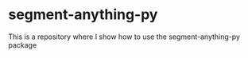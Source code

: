 # segment-anything-py
This is a repository where I show how to use the segment-anything-py package 
